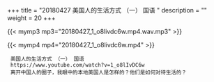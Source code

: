 +++
title = "20180427  美国人的生活方式 （一） 国语 "
description = ""
weight = 20
+++

{{< mymp3 mp3="20180427_1_o8livdc6w.mp4.wav.mp3" >}}

{{< mymp4 mp4="20180427_1_o8livdc6w.mp4" >}}

     美国人的生活方式 （一） 国语 
     https://www.youtube.com/watch?v=1_o8lIvDC6w 
     离开中国人的圈子，我眼中的本地美国人是怎样的？他们是如何对待生活的？ 
